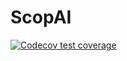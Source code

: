 # ScopAI

<!-- badges: start -->
[![Codecov test coverage](https://codecov.io/gh/konkam/ScopAI/branch/main/graph/badge.svg)](https://codecov.io/gh/konkam/ScopAI?branch=main)
<!-- badges: end -->
